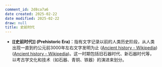 ```yaml
---
comment_id: 2d8ca7a6
date created: 2025-02-22
date modified: 2025-02-22
draw: null
title: 史前时代
---
```

- **[[史前时代]] (Prehistoric Era)**：指有文字记录以前的人类历史阶段，从人类出现一直到约公元前3000年左右文字发明为止 ([Ancient history - Wikipedia](https://en.wikipedia.org/wiki/Ancient_history#:~:text=Prehistory%20is%20the%20period%20before,3)) ([Ancient history - Wikipedia](https://en.wikipedia.org/wiki/Ancient_history#:~:text=Ancient%20history%20is%20a%20time,considered%20to%20begin%20with%20the))。这一时期包括旧石器时代、新石器时代等，以考古学文化和技术（如石器、青铜、铁器）的演进来划分。
